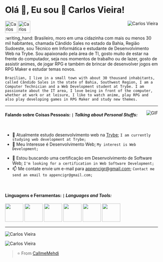 #  Olá 👋, Eu sou :man: Carlos Vieira! <!-- (https://portfolio.callmemehdi.vercel.app/) -->
<p align="left"> <a href="https://www.linkedin.com/in/cigr/"><img align="left" alt="Carlos Vieira" width="40px" src="https://image.flaticon.com/icons/png/512/1409/1409945.png" /></a><a href="https://www.facebook.com/cigr"><img align="left" alt="Carlos Vieira" width="40px" src="https://image.flaticon.com/icons/png/512/1312/1312139.png" /></a> </p>
<p align="right"> <img src="https://komarev.com/ghpvc/?username=cigr2021" alt="Carlos Vieira" /> </p>
<!-- https://cdn.jsdelivr.net/npm/simple-icons@v3/icons/facebook.svg -->
<!--   https://cdn.jsdelivr.net/npm/simple-icons@v3/icons/linkedin.svg -->
<br />
:writing_hand: Brasileiro, moro em uma cidazinha com mais ou menos 30 mil habitantes, chamada Cândido Sales no estado da Bahia, Região Sudoeste, sou Técnico em Informática e estudante de Desenvolvimento Web na Trybe. Sou apaixonado pela área de TI, gosto muito de estar na frente do computador, seja nos momentos de trabalho ou de lazer, gosto de assistir animes, de jogar RPG e também de brincar de desenvolver jogos em RPG Maker e estudar temas novos.<br />

`Brazilian, I live in a small town with about 30 thousand inhabitants, called Cândido Sales in the state of Bahia, Southwest Region, I am a Computer Technician and a Web Development student at Trybe. I am passionate about the IT area, I love being in front of the computer, whether at work or at leisure, I like to watch anime, play RPG and also play developing games in RPG Maker and study new themes.`
___
<img align="right" alt="GIF" src="https://www.drenweb.com.br/assets/images/drenweb-artes.gif" />

#### Falando sobre Coisas Pessoais: `|` _Talking about Personal Stuffs:_
<br />

+ :man: Atualmente estudo desenvolvimento web na [Trybe](https://www.betrybe.com/?utm_medium=cpc&utm_source=google&utm_campaign=Brand&utm_content=ad03_din_h&gclid=Cj0KCQjwna2FBhDPARIsACAEc_UVb5HzSq-BUzzrOsBX1MAppUB0NC_-w8oIPb5nRqN48ZZ2fUHvId4aAmHfEALw_wcB); `I am currently studying web development at Trybe;`
+ 🤔 Meu Interesse é Desenvolvimento Web; `My interest is Web Development;`
- 💼 Estou buscando uma certificação em Desenvolvimento de Software Web; `I'm looking for a certification in Web Software Development;`
- 📫 Me contate envie um e-mail para appencigr@gmail.com; `Contact me send an email to appencigr@gmail.com;`
<!-- - 📝 See my [Curriculum Vitae](https://drive.google.com/file/d/1q_ATZsO9c488VUxj1JuU--ZYe9IEqp4-/view?usp=sharing) to get more info. -->
<br />

#### Linguagens e Ferramentas: `|` _Languages and Tools:_

<code><img height="60" src="https://image.flaticon.com/icons/png/512/4494/4494740.png"></code> <!-- Git -->
<code><img height="60" src="https://image.flaticon.com/icons/png/512/733/733609.png"></code> <!-- GitHub -->
<code><img height="60" src="https://image.flaticon.com/icons/png/512/919/919827.png"></code> <!-- HTML5 -->
<code><img height="60" src="https://image.flaticon.com/icons/png/512/919/919826.png"></code> <!-- CSS3 -->
<code><img height="60" src="https://image.flaticon.com/icons/png/512/1199/1199124.png"></code> <!-- Java Script -->
<code><img height="60" src="https://image.flaticon.com/icons/png/512/1260/1260667.png"></code> <!-- React -->
<!-- <code><img height="60" src=""></code> <!-- Java Script -->
___
<p>
    <img align="center" src="https://github-readme-stats.vercel.app/api/top-langs/?username=cigr2021&layout=compact&theme=graywhite&title_color=e85d04" alt="Carlos Vieira" />
</p>
<p>&nbsp;
    <img align="left" src="https://github-readme-stats.vercel.app/api?username=cigr2021&count_private=true&show_icons=true&theme=graywhite&icon_color=e85d04&title_color=e85d04" alt="Carlos Vieira" />
</p>

>⭐️ From [CallmeMehdi](https://github.com/CallmeMehdi) 

